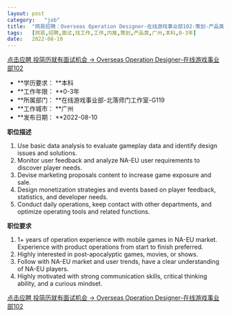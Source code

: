 ```yaml
---
layout:	post
category:	"job"
title:	"网易招聘：Overseas Operation Designer-在线游戏事业部102-策划-产品类-广州本科0-3年"
tags:	[网易,招聘,面试,找工作,工作,内推,策划,产品类,广州,本科,0-3年]
date:	2022-08-10
---
```


[点击应聘 投简历就有面试机会 -> Overseas Operation Designer-在线游戏事业部102](http://mobile.bole.netease.com/bole/boleDetail?id=42250&employeeId=346f03c3cda5f04c&key=all)



- **学历要求： **本科
- **工作年限： **0-3年
- **所属部门： **在线游戏事业部-北落师门工作室-G119
- **工作城市： **广州
- **发布日期： **2022-08-10



**职位描述**
1. Use basic data analysis to evaluate gameplay data and identify design issues and solutions.
2. Monitor user feedback and analyze NA-EU user requirements to discover player needs.
3. Devise marketing proposals content to increase game exposure and sale.
4. Design monetization strategies and events based on player feedback, statistics, and developer needs.
5. Conduct daily operations, keep contact with other departments, and optimize operating tools and related functions.



**职位要求**
1. 1+ years of operation experience with mobile games in NA-EU market. Experience with product operations from start to finish preferred.
2. Highly interested in post-apocalyptic games, movies, or shows.
3. Follow with NA-EU market and user trends, have a clear understanding of NA-EU players.
4. Highly motivated with strong communication skills, critical thinking ability, and a curious mindset.



[点击应聘 投简历就有面试机会 -> Overseas Operation Designer-在线游戏事业部102](http://mobile.bole.netease.com/bole/boleDetail?id=42250&employeeId=346f03c3cda5f04c&key=all)